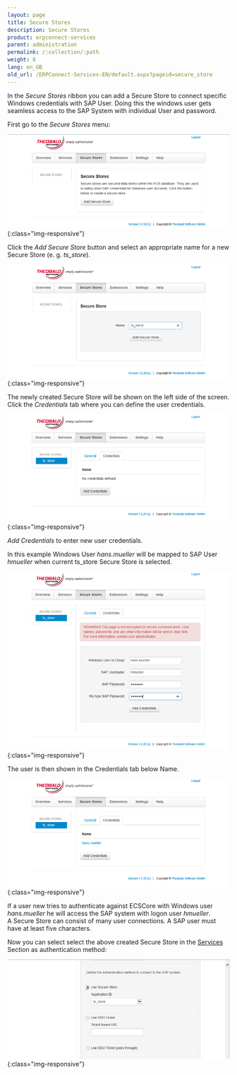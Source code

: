 ```yaml
---
layout: page
title: Secure Stores
description: Secure Stores
product: erpconnect-services
parent: administration
permalink: /:collection/:path
weight: 6
lang: en_GB
old_url: /ERPConnect-Services-EN/default.aspx?pageid=secure_store
---
```


In the *Secure Stores* ribbon you can add a Secure Store to connect specific Windows credentials with SAP User. Doing this the windows user gets seamless access to the SAP System with individual User and password.


First go to the *Secure Stores* menu:

![ecscore-managementsite12](/img/content/ecscore-managementsite12.jpg.png){:class="img-responsive"}

Click the *Add Secure Store* button and select an appropriate name for a new Secure Store (e. g. *ts_store*).

![ecscore-managementsite15](/img/content/ecscore-managementsite15.jpg.png){:class="img-responsive"}

The newly created Secure Store will be shown on the left side of the screen. Click the *Credentials* tab where you can define the user credentials. 

![ecscore-managementsite13](/img/content/ecscore-managementsite13.jpg.png){:class="img-responsive"}

*Add Credentials* to enter new user credentials.

In this example Windows User *hans.mueller* will be mapped to SAP User *hmueller* when current ts_store Secure Store is selected.

![ecscore-managementsite14](/img/content/ecscore-managementsite14.jpg.png){:class="img-responsive"}

The user is then shown in the Credentials tab below Name.

![ecscore-managementsite16](/img/content/ecscore-managementsite16.jpg.png){:class="img-responsive"}

If a user new tries to authenticate against ECSCore with Windows user *hans.mueller* he will access the SAP system with logon user *hmueller*.   
A Secure Store can consist of many user connections. A SAP user must have at least five characters.

Now you can select select the above created Secure Store in the [Services](./services) Section as authentication method:


![ecscore-managementsite17](/img/content/ecscore-managementsite17.jpg.png){:class="img-responsive"}
